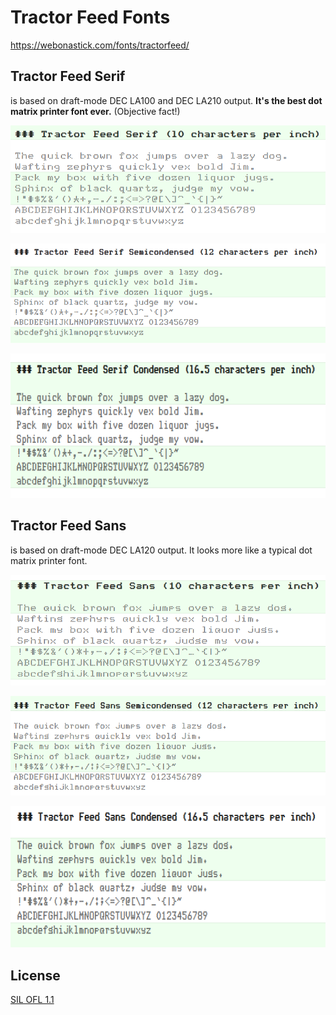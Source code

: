 # Tractor Feed Fonts

https://webonastick.com/fonts/tractorfeed/

## Tractor Feed Serif

is based on draft-mode DEC LA100 and DEC LA210 output.  **It's the
best dot matrix printer font ever.**  (Objective fact!)

![Regular](images/serif10cpi.png "Regular - 10 characters per inch")

![Semicondensed](images/serif12cpi.png "Semicondensed - 12 characters per inch")

![Condensed](images/serif16cpi.png "Condensed - 16.5 characters per inch")

## Tractor Feed Sans

is based on draft-mode DEC LA120 output.  It looks more like a typical
dot matrix printer font.

![Regular](images/sans10cpi.png "Regular - 10 characters per inch")

![Semicondensed](images/sans12cpi.png "Semicondensed - 12 characters per inch")

![Condensed](images/sans16cpi.png "Condensed - 16.5 characters per inch")

## License

[SIL OFL 1.1](LICENSE.md)

